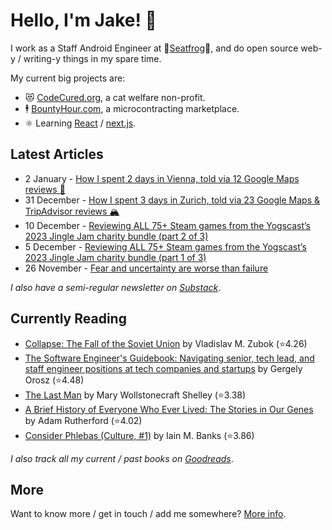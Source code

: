# Hello, I'm Jake! 👋

I work as a Staff Android Engineer at 🐸[Seatfrog](https://seatfrog.com/)🐸, and do open source web-y / writing-y things in my spare time. 

My current big projects are:
* 😻 [CodeCured.org](https://codecured.org), a cat welfare non-profit.
* 🕴️ [BountyHour.com](https://bountyhour.com), a microcontracting marketplace.
* ⚛️ Learning [React](https://react.dev/) / [next.js](https://nextjs.org/).

## Latest Articles
<!-- feed start -->
- 2 January - [How I spent 2 days in Vienna, told via 12 Google Maps reviews 🏰](http://jakelee.co.uk/vienna-reviews/)
- 31 December - [How I spent 3 days in Zurich, told via 23 Google Maps &amp; TripAdvisor reviews 🏔️](http://jakelee.co.uk/zurich-reviews/)
- 10 December - [Reviewing ALL 75+ Steam games from the Yogscast’s 2023 Jingle Jam charity bundle (part 2 of 3)](http://jakelee.co.uk/reviewing-every-jingle-jam-2023-game-2/)
- 5 December - [Reviewing ALL 75+ Steam games from the Yogscast’s 2023 Jingle Jam charity bundle (part 1 of 3)](http://jakelee.co.uk/reviewing-every-jingle-jam-2023-game/)
- 26 November - [Fear and uncertainty are worse than failure](http://fragments.jakelee.co.uk/uncertainty-is-fear/)
<!-- feed end -->
*I also have a semi-regular newsletter on [Substack](https://jakeweeklee.substack.com)*.

## Currently Reading
<!-- GOODREADS-LIST:START -->
- [Collapse: The Fall of the Soviet Union](https://www.goodreads.com/review/show/4630812022?utm_medium=api&utm_source=rss) by Vladislav M. Zubok (⭐️4.26)
- [The Software Engineer's Guidebook: Navigating senior, tech lead, and staff engineer positions at tech companies and startups](https://www.goodreads.com/review/show/5980719969?utm_medium=api&utm_source=rss) by Gergely  Orosz (⭐️4.48)
- [The Last Man](https://www.goodreads.com/review/show/5625209475?utm_medium=api&utm_source=rss) by Mary Wollstonecraft Shelley (⭐️3.38)
- [A Brief History of Everyone Who Ever Lived: The Stories in Our Genes](https://www.goodreads.com/review/show/5590902774?utm_medium=api&utm_source=rss) by Adam Rutherford (⭐️4.02)
- [Consider Phlebas (Culture, #1)](https://www.goodreads.com/review/show/4106349129?utm_medium=api&utm_source=rss) by Iain M. Banks (⭐️3.86)
<!-- GOODREADS-LIST:END -->
*I also track all my current / past books on [Goodreads](https://goodreads.com/jakesteam)*.

## More

Want to know more / get in touch / add me somewhere? [More info](https://jakelee.co.uk/about/).
